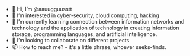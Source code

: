 - 👋 Hi, I’m @aauugguusstt
- 👀 I’m interested in cyber-security, cloud computing, hacking
- 🌱 I’m currently learning connection between information networks and technology and the application of technology in creating information storage, programming languages, and artificial intelligence.
- 💞️ I’m looking to collaborate on different projects
- 📫 How to reach me? - it's a little phrase, whoever seeks-finds.

<!---
aauugguusstt/aauugguusstt is a ✨ special ✨ repository because its `README.md` (this file) appears on your GitHub profile.
You can click the Preview link to take a look at your changes.
--->
